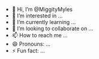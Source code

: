 - 👋 Hi, I’m @MiggityMyles
- 👀 I’m interested in ...
- 🌱 I’m currently learning ...
- 💞️ I’m looking to collaborate on ...
- 📫 How to reach me ...
- 😄 Pronouns: ...
- ⚡ Fun fact: ...

<!---
MiggityMyles/MiggityMyles is a ✨ special ✨ repository because its `README.md` (this file) appears on your GitHub profile.
You can click the Preview link to take a look at your changes.
--->
